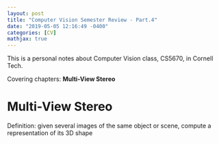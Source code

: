 ```yaml
---
layout: post
title: "Computer Vision Semester Review - Part.4"
date: "2019-05-05 12:16:49 -0400"
categories: [CV]
mathjax: true
---
```



This is a personal notes about Computer Vision class, CS5670, in Cornell Tech.

Covering chapters: **Multi-View Stereo**

<!--more-->

# Multi-View Stereo

Definition:  given several images of the same object or scene, compute a representation of its 3D shape
